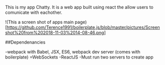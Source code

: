 This is my app Chatty. It is a web app built using react the allow users to comunicate with eachother.

!(This a screen shot of apps main page)[https://github.com/Terence1991/boilerplate.js/blob/master/pictures/Screenshot%20from%202018-11-03%2014-08-46.png]


##Dependenancies


-webpack with Babel, JSX, ES6, webpack dev server (comes with boilerplate)
=WebSockets 
-ReactJS
-Must run two servers to create app
